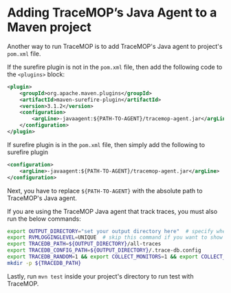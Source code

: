 # Adding TraceMOP’s Java Agent to a Maven project

Another way to run TraceMOP is to add TraceMOP's Java agent to project's `pom.xml` file.

If the surefire plugin is not in the `pom.xml` file, then add the following code to the `<plugins>` block:
```xml
<plugin>
    <groupId>org.apache.maven.plugins</groupId>
    <artifactId>maven-surefire-plugin</artifactId>
    <version>3.1.2</version>
    <configuration>
        <argLine>-javaagent:${PATH-TO-AGENT}/tracemop-agent.jar</argLine>
    </configuration>
</plugin>
```

If surefire plugin is in the `pom.xml` file, then simply add the following to surefire plugin
```xml
<configuration>
    <argLine>-javaagent:${PATH-TO-AGENT}/tracemop-agent.jar</argLine>
</configuration>
```

Next, you have to replace `${PATH-TO-AGENT}` with the absolute path to TraceMOP's Java agent. 

If you are using the TraceMOP Java agent that track traces, you must also run the below commands:
```bash
export OUTPUT_DIRECTORY="set your output directory here"  # specify where to store the traces
export RVMLOGGINGLEVEL=UNIQUE  # skip this command if you want to show all violations in STDOUT. Otherwise, TraceMOP will generate a violation-counts file in the project's directory that contains only the unique violations
export TRACEDB_PATH=${OUTPUT_DIRECTORY}/all-traces
export TRACEDB_CONFIG_PATH=${OUTPUT_DIRECTORY}/.trace-db.config
export TRACEDB_RANDOM=1 && export COLLECT_MONITORS=1 && export COLLECT_TRACES=1
mkdir -p ${TRACEDB_PATH}
```

Lastly, run `mvn test` inside your project's directory to run test with TraceMOP.
